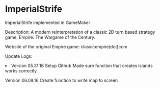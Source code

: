 # ImperialStrife
ImperialStrife implemented in GameMaker

Description: A modern reinterpretation of a classic 2D turn based strategy game, Empire: The Wargame of the Century.

Website of the original Empire game: classicempire(dot)com

Update Logs:
<li>
Version 05.31.16
Setup Github
Made sure function that creates islands works correctly

Version 06.08.16
Create function to write map to screen
</li>
